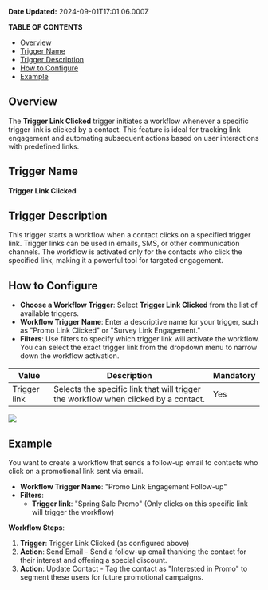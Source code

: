 **Date Updated:** 2024-09-01T17:01:06.000Z

**TABLE OF CONTENTS**

* [Overview](#Overview)
* [Trigger Name](#Trigger-Name)
* [Trigger Description](#Trigger-Description)
* [How to Configure](#How-to-Configure)
* [Example](#Example)

##   

## Overview

The **Trigger Link Clicked** trigger initiates a workflow whenever a specific trigger link is clicked by a contact. This feature is ideal for tracking link engagement and automating subsequent actions based on user interactions with predefined links.

##   

## Trigger Name

**Trigger Link Clicked**

  
## Trigger Description

This trigger starts a workflow when a contact clicks on a specified trigger link. Trigger links can be used in emails, SMS, or other communication channels. The workflow is activated only for the contacts who click the specified link, making it a powerful tool for targeted engagement.

  
## How to Configure

* **Choose a Workflow Trigger**: Select **Trigger Link Clicked** from the list of available triggers.
* **Workflow Trigger Name**: Enter a descriptive name for your trigger, such as "Promo Link Clicked" or "Survey Link Engagement."
* **Filters**: Use filters to specify which trigger link will activate the workflow. You can select the exact trigger link from the dropdown menu to narrow down the workflow activation.

  
| Value        | Description                                                                         | Mandatory |
| ------------ | ----------------------------------------------------------------------------------- | --------- |
| Trigger link | Selects the specific link that will trigger the workflow when clicked by a contact. | Yes       |
  
  
![](https://s3.amazonaws.com/cdn.freshdesk.com/data/helpdesk/attachments/production/155032022796/original/adyMBJMBawzl9q8hI8Z0yrOjvWQf4tAEQQ.png?1725190224)

##   

## Example

You want to create a workflow that sends a follow-up email to contacts who click on a promotional link sent via email.

* **Workflow Trigger Name**: "Promo Link Engagement Follow-up"
* **Filters**:  
   * **Trigger link**: "Spring Sale Promo" (Only clicks on this specific link will trigger the workflow)

  
**Workflow Steps**:

1. **Trigger**: Trigger Link Clicked (as configured above)
2. **Action**: Send Email - Send a follow-up email thanking the contact for their interest and offering a special discount.
3. **Action**: Update Contact - Tag the contact as "Interested in Promo" to segment these users for future promotional campaigns.